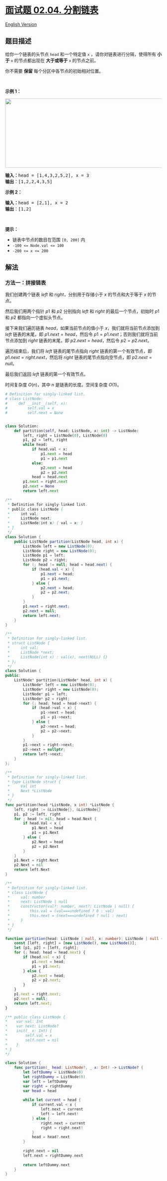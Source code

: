 # [面试题 02.04. 分割链表](https://leetcode.cn/problems/partition-list-lcci)

[English Version](/lcci/02.04.Partition%20List/README_EN.md)

## 题目描述

<!-- 这里写题目描述 -->

<p>给你一个链表的头节点 <code>head</code> 和一个特定值<em> </em><code>x</code> ，请你对链表进行分隔，使得所有 <strong>小于</strong> <code>x</code> 的节点都出现在 <strong>大于或等于</strong> <code>x</code> 的节点之前。</p>

<p>你不需要&nbsp;<strong>保留</strong>&nbsp;每个分区中各节点的初始相对位置。</p>

<p>&nbsp;</p>

<p><strong>示例 1：</strong></p>

<img alt="" src="https://fastly.jsdelivr.net/gh/doocs/leetcode@main/lcci/02.04.Partition%20List/images/partition.jpg" style="width: 662px; height: 222px;" />

<pre>
<strong>输入：</strong>head = [1,4,3,2,5,2], x = 3
<strong>输出</strong>：[1,2,2,4,3,5]
</pre>

<p><strong>示例 2：</strong></p>

<pre>
<strong>输入：</strong>head = [2,1], x = 2
<strong>输出</strong>：[1,2]
</pre>

<p>&nbsp;</p>

<p><strong>提示：</strong></p>

<ul>
    <li>链表中节点的数目在范围 <code>[0, 200]</code> 内</li>
    <li><code>-100 &lt;= Node.val &lt;= 100</code></li>
    <li><code>-200 &lt;= x &lt;= 200</code></li>
</ul>

## 解法

### 方法一：拼接链表

我们创建两个链表 $left$ 和 $right$，分别用于存储小于 $x$ 的节点和大于等于 $x$ 的节点。

然后我们用两个指针 $p1$ 和 $p2$ 分别指向 $left$ 和 $right$ 的最后一个节点，初始时 $p1$ 和 $p2$ 都指向一个虚拟头节点。

接下来我们遍历链表 $head$，如果当前节点的值小于 $x$，我们就将当前节点添加到 $left$ 链表的末尾，即 $p1.next = head$，然后令 $p1 = p1.next$；否则我们就将当前节点添加到 $right$ 链表的末尾，即 $p2.next = head$，然后令 $p2 = p2.next$。

遍历结束后，我们将 $left$ 链表的尾节点指向 $right$ 链表的第一个有效节点，即 $p1.next = right.next$，然后将 $right$ 链表的尾节点指向空节点，即 $p2.next = null$。

最后我们返回 $left$ 链表的第一个有效节点。

时间复杂度 $O(n)$，其中 $n$ 是链表的长度。空间复杂度 $O(1)$。

<!-- tabs:start -->

```python
# Definition for singly-linked list.
# class ListNode:
#     def __init__(self, x):
#         self.val = x
#         self.next = None


class Solution:
    def partition(self, head: ListNode, x: int) -> ListNode:
        left, right = ListNode(0), ListNode(0)
        p1, p2 = left, right
        while head:
            if head.val < x:
                p1.next = head
                p1 = p1.next
            else:
                p2.next = head
                p2 = p2.next
            head = head.next
        p1.next = right.next
        p2.next = None
        return left.next
```

```java
/**
 * Definition for singly-linked list.
 * public class ListNode {
 *     int val;
 *     ListNode next;
 *     ListNode(int x) { val = x; }
 * }
 */
class Solution {
    public ListNode partition(ListNode head, int x) {
        ListNode left = new ListNode(0);
        ListNode right = new ListNode(0);
        ListNode p1 = left;
        ListNode p2 = right;
        for (; head != null; head = head.next) {
            if (head.val < x) {
                p1.next = head;
                p1 = p1.next;
            } else {
                p2.next = head;
                p2 = p2.next;
            }
        }
        p1.next = right.next;
        p2.next = null;
        return left.next;
    }
}
```

```cpp
/**
 * Definition for singly-linked list.
 * struct ListNode {
 *     int val;
 *     ListNode *next;
 *     ListNode(int x) : val(x), next(NULL) {}
 * };
 */
class Solution {
public:
    ListNode* partition(ListNode* head, int x) {
        ListNode* left = new ListNode(0);
        ListNode* right = new ListNode(0);
        ListNode* p1 = left;
        ListNode* p2 = right;
        for (; head; head = head->next) {
            if (head->val < x) {
                p1->next = head;
                p1 = p1->next;
            } else {
                p2->next = head;
                p2 = p2->next;
            }
        }
        p1->next = right->next;
        p2->next = nullptr;
        return left->next;
    }
};
```

```go
/**
 * Definition for singly-linked list.
 * type ListNode struct {
 *     Val int
 *     Next *ListNode
 * }
 */
func partition(head *ListNode, x int) *ListNode {
	left, right := &ListNode{}, &ListNode{}
	p1, p2 := left, right
	for ; head != nil; head = head.Next {
		if head.Val < x {
			p1.Next = head
			p1 = p1.Next
		} else {
			p2.Next = head
			p2 = p2.Next
		}
	}
	p1.Next = right.Next
	p2.Next = nil
	return left.Next
}
```

```ts
/**
 * Definition for singly-linked list.
 * class ListNode {
 *     val: number
 *     next: ListNode | null
 *     constructor(val?: number, next?: ListNode | null) {
 *         this.val = (val===undefined ? 0 : val)
 *         this.next = (next===undefined ? null : next)
 *     }
 * }
 */

function partition(head: ListNode | null, x: number): ListNode | null {
    const [left, right] = [new ListNode(), new ListNode()];
    let [p1, p2] = [left, right];
    for (; head; head = head.next) {
        if (head.val < x) {
            p1.next = head;
            p1 = p1.next;
        } else {
            p2.next = head;
            p2 = p2.next;
        }
    }
    p1.next = right.next;
    p2.next = null;
    return left.next;
}
```

```swift
/** public class ListNode {
*    var val: Int
*    var next: ListNode?
*    init(_ x: Int) {
*        self.val = x
*        self.next = nil
*    }
* }
*/

class Solution {
    func partition(_ head: ListNode?, _ x: Int) -> ListNode? {
        let leftDummy = ListNode(0)
        let rightDummy = ListNode(0)
        var left = leftDummy
        var right = rightDummy
        var head = head
        
        while let current = head {
            if current.val < x {
                left.next = current
                left = left.next!
            } else {
                right.next = current
                right = right.next!
            }
            head = head?.next
        }
        
        right.next = nil
        left.next = rightDummy.next
        
        return leftDummy.next
    }
}
```

<!-- tabs:end -->

<!-- end -->
